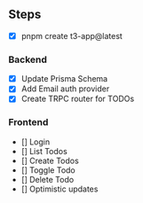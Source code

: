 ## Steps
- [x] pnpm create t3-app@latest

### Backend
- [x] Update Prisma Schema
- [x] Add Email auth provider
- [x] Create TRPC router for TODOs

### Frontend
- [] Login
- [] List Todos
- [] Create Todos
- [] Toggle Todo
- [] Delete Todo
- [] Optimistic updates